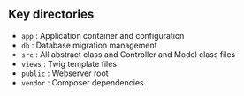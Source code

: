 ## Key directories

* `app`     : Application container and configuration
* `db`      : Database migration management
* `src`     : All abstract class and Controller and Model class files
* `views`   : Twig template files
* `public`  : Webserver root
* `vendor`  : Composer dependencies